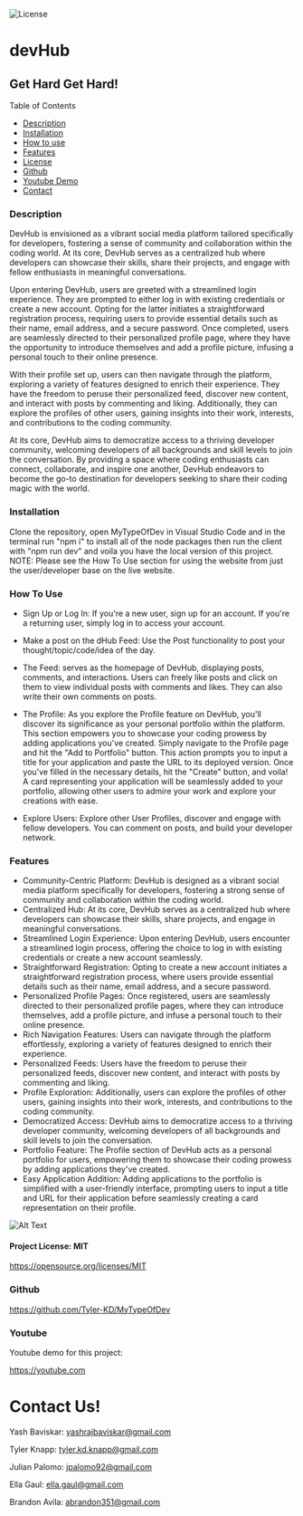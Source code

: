  
![License](https://img.shields.io/badge/License-MIT-blue.svg)

# devHub

## Get Hard Get Hard!

Table of Contents
  
  * [Description](#description)
  * [Installation](#installation)
  * [How to use](#usage)
  * [Features](#features)
  * [License](#licenseSection)
  * [Github](#gitHub)
  * [Youtube Demo](#youtube)
  * [Contact](#Contact-Us!)

### Description <a name="description"></a>  
DevHub is envisioned as a vibrant social media platform tailored specifically for developers, fostering a sense of community and collaboration within the coding world. At its core, DevHub serves as a centralized hub where developers can showcase their skills, share their projects, and engage with fellow enthusiasts in meaningful conversations.

Upon entering DevHub, users are greeted with a streamlined login experience. They are prompted to either log in with existing credentials or create a new account. Opting for the latter initiates a straightforward registration process, requiring users to provide essential details such as their name, email address, and a secure password. Once completed, users are seamlessly directed to their personalized profile page, where they have the opportunity to introduce themselves and add a profile picture, infusing a personal touch to their online presence.

With their profile set up, users can then navigate through the platform, exploring a variety of features designed to enrich their experience. They have the freedom to peruse their personalized feed, discover new content, and interact with posts by commenting and liking. Additionally, they can explore the profiles of other users, gaining insights into their work, interests, and contributions to the coding community.

At its core, DevHub aims to democratize access to a thriving developer community, welcoming developers of all backgrounds and skill levels to join the conversation. By providing a space where coding enthusiasts can connect, collaborate, and inspire one another, DevHub endeavors to become the go-to destination for developers seeking to share their coding magic with the world.

### Installation

Clone the repository, open MyTypeOfDev in Visual Studio Code and in the terminal run "npm i" to install all of the node packages then run the client with "npm run dev" and voila you have the local version of this project. NOTE: Please see the How To Use section for using the website from just the user/developer base on the live website.
  
### How To Use <a name="usage"></a> 
* Sign Up or Log In: If you're a new user, sign up for an account. If you're a returning user, simply log in to access your account.

* Make a post on the dHub Feed: Use the Post functionality to post your thought/topic/code/idea of the day. 

* The Feed: serves as the homepage of DevHub, displaying posts, comments, and interactions. Users can freely like posts and click on them to view individual posts with comments and likes. They can also write their own comments on posts.

* The Profile: As you explore the Profile feature on DevHub, you'll discover its significance as your personal portfolio within the platform. This section empowers you to showcase your coding prowess by adding applications you've created. Simply navigate to the Profile page and hit the "Add to Portfolio" button. This action prompts you to input a title for your application and paste the URL to its deployed version. Once you've filled in the necessary details, hit the "Create" button, and voila! A card representing your application will be seamlessly added to your portfolio, allowing other users to admire your work and explore your creations with ease.

* Explore Users: Explore other User Profiles, discover and engage with fellow developers. You can comment on posts, and build your developer network.

### Features <a name="features"></a>

* Community-Centric Platform: DevHub is designed as a vibrant social media platform specifically for developers, fostering a strong sense of community and collaboration within the coding world.
* Centralized Hub: At its core, DevHub serves as a centralized hub where developers can showcase their skills, share projects, and engage in meaningful conversations.
* Streamlined Login Experience: Upon entering DevHub, users encounter a streamlined login process, offering the choice to log in with existing credentials or create a new account seamlessly.
* Straightforward Registration: Opting to create a new account initiates a straightforward registration process, where users provide essential details such as their name, email address, and a secure password.
* Personalized Profile Pages: Once registered, users are seamlessly directed to their personalized profile pages, where they can introduce themselves, add a profile picture, and infuse a personal touch to their online presence.
* Rich Navigation Features: Users can navigate through the platform effortlessly, exploring a variety of features designed to enrich their experience.
* Personalized Feeds: Users have the freedom to peruse their personalized feeds, discover new content, and interact with posts by commenting and liking.
* Profile Exploration: Additionally, users can explore the profiles of other users, gaining insights into their work, interests, and contributions to the coding community.
* Democratized Access: DevHub aims to democratize access to a thriving developer community, welcoming developers of all backgrounds and skill levels to join the conversation.
* Portfolio Feature: The Profile section of DevHub acts as a personal portfolio for users, empowering them to showcase their coding prowess by adding applications they've created.
* Easy Application Addition: Adding applications to the portfolio is simplified with a user-friendly interface, prompting users to input a title and URL for their application before seamlessly creating a card representation on their profile.



![Alt Text](/MyTypeOfDev/client/src/assets/README%20Screenshot.png)


#### Project License: MIT <a name="licenseSection"></a> 
https://opensource.org/licenses/MIT

### Github <a name="gitHub"></a>

https://github.com/Tyler-KD/MyTypeOfDev <br>
   
### Youtube <a name="youtube"></a>
Youtube demo for this project: 

https://youtube.com 

# Contact Us! <a name="Contact-Us!"></a> 

Yash Baviskar: yashrajbaviskar@gmail.com                  

Tyler Knapp: tyler.kd.knapp@gmail.com                     

Julian Palomo: jpalomo92@gmail.com

Ella Gaul: ella.gaul@gmail.com

Brandon Avila: abrandon351@gmail.com                 